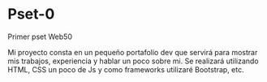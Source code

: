 # Pset-0
Primer pset Web50

Mi proyecto consta en un pequeño portafolio dev que servirá para mostrar mis trabajos, experiencia y hablar un poco sobre mi. Se realizará utilizando HTML, CSS un poco de Js y como frameworks utilizaré Bootstrap, etc.
